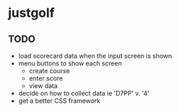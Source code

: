 # justgolf
## TODO

+ load scorecard data when the input screen is shown
+ menu buttons to show each screen
  - create course
  - enter score
  - view data
+ decide on how to collect data ie 'D7PP' v. '4'
+ get a better CSS framework
